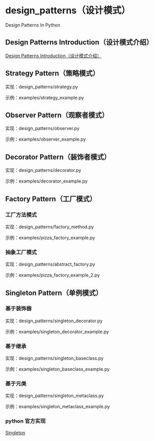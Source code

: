 # design_patterns（设计模式）
Design Patterns In Python

## Design Patterns Introduction（设计模式介绍）
[Design Patterns Introduction（设计模式介绍）](https://github.com/wangzz719/design_patterns/blob/master/PATTERNS.md)

## Strategy Pattern（策略模式）
实现：design_patterns/strategy.py

示例：examples/strategy_example.py

## Observer Pattern（观察者模式）
实现：design_patterns/observer.py

示例：examples/observer_example.py

## Decorator Pattern（装饰者模式）
实现：design_patterns/decorator.py

示例：examples/decorator_example.py

## Factory Pattern（工厂模式）
### 工厂方法模式
实现：design_patterns/factory_method.py

示例：examples/pizza_factory_example.py
### 抽象工厂模式
实现：design_patterns/abstract_factory.py

示例：examples/pizza_factory_example_2.py

## Singleton Pattern（单例模式）
### 基于装饰器
实现：design_patterns/singleton_decorator.py

示例：examples/singleton_decorator_example.py

### 基于继承
实现：design_patterns/singleton_baseclass.py

示例：examples/singleton_baseclass_example.py

### 基于元类
实现：design_patterns/singleton_metaclass.py

示例：examples/singleton_metaclass_example.py

### python 官方实现
[Singleton](https://wiki.python.org/moin/PythonDecoratorLibrary#Singleton)